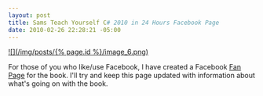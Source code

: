 ```yaml
---
layout: post
title: Sams Teach Yourself C# 2010 in 24 Hours Facebook Page
date: 2010-02-26 22:28:21 -05:00
---
```


[![](/img/posts/{% page.id %}/image_6.png)](http://www.facebook.com/pages/Sams-Teach-Yourself-Visual-C-2010-in-24-Hours/331032551363) 

For those of you who like/use Facebook, I have created a Facebook [Fan Page](http://www.facebook.com/pages/Sams-Teach-Yourself-Visual-C-2010-in-24-Hours/331032551363) for the book. I'll try and keep this page updated with information about what's going on with the book.
